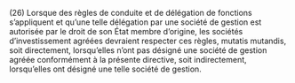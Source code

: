 (26) Lorsque des règles de conduite et de délégation de fonctions s’appliquent et qu’une telle délégation par une société de gestion est autorisée par le droit de son État membre d’origine, les sociétés d’investissement agréées devraient respecter ces règles, mutatis mutandis, soit directement, lorsqu’elles n’ont pas désigné une société de gestion agréée conformément à la présente directive, soit indirectement, lorsqu’elles ont désigné une telle société de gestion.
